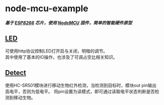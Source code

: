 # node-mcu-example

***基于 [ESP8266](https://www.espressif.com/en/products/hardware/esp8266ex/overview) 芯片，使用 [NodeMCU](https://nodemcu.readthedocs.io/en/master/) 固件，简单的智能硬件原型***

## [LED](https://github.com/huanghyw/node-mcu-example/tree/master/LED)
可使用http协议控制LED灯开启与关闭，明暗的调节。  
其中使用了基本的IO操作，也涉及了可调占空比相关知识。

## [Detect](https://github.com/huanghyw/node-mcu-example/tree/master/Detect)
使用HC-SR501模块进行移动生物红外检测，当检测到目标时，模块out pin输出高电平，否则为低电平。
将pin设置为读模式，即可通过读取电平状态判断是否检测到移动生物。
